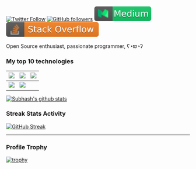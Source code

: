[![Twitter Follow](https://img.shields.io/twitter/follow/subh__singh?style=social)](https://twitter.com/intent/follow?screen_name=subh_singh) 
[![GitHub followers](https://img.shields.io/github/followers/subh007?label=Follow&style=social)](https://github.com/subh007) 
[![Medium](https://github.com/subh007/subh007/blob/main/medium.svg)](https://medium.com/@subh__singh) 
[![Stackoverflow](https://github.com/subh007/subh007/blob/main/stackoverflow.svg)](https://stackoverflow.com/users/844409/subhash-kumar-singh)


Open Source enthusiast, passionate programmer, ʕ◔ϖ◔ʔ


### My top 10 technologies


|![](https://img.shields.io/badge/go-%2300ADD8.svg?style=for-the-badge&logo=go&logoColor=white)|![](https://img.shields.io/badge/python-3670A0?style=for-the-badge&logo=python&logoColor=ffdd54)|![](https://img.shields.io/badge/java-%23ED8B00.svg?style=for-the-badge&logo=openjdk&logoColor=white)
|---|---|---|
|![](https://img.shields.io/badge/kubernetes-%23326ce5.svg?style=for-the-badge&logo=kubernetes&logoColor=white)|![](https://img.shields.io/badge/git-%23F05033.svg?style=for-the-badge&logo=git&logoColor=white)|




[![Subhash's github stats](https://github-readme-stats.vercel.app/api?username=subh007&show_icons=true&title_color=fff&icon_color=79ff97&text_color=9f9f9f&bg_color=151515&count_private=true)](https://github.com/subh007)

### Streak Stats Activity
[![GitHub Streak](http://github-readme-streak-stats.herokuapp.com?user=subh007&theme=default&date_format=M%20j%5B%2C%20Y%5D)](https://git.io/streak-stats)



---

### Profile Trophy
[![trophy](https://github-profile-trophy.vercel.app/?username=subh007&theme=flat&no-bg=true&no-frame=true&column=8&margin-w=15&margin-h=15&rank=SSS,SS,S,AAA,AA,A,B,C,SECRET)](https://github.com/subh007/github-profile-trophy#about-rank)
